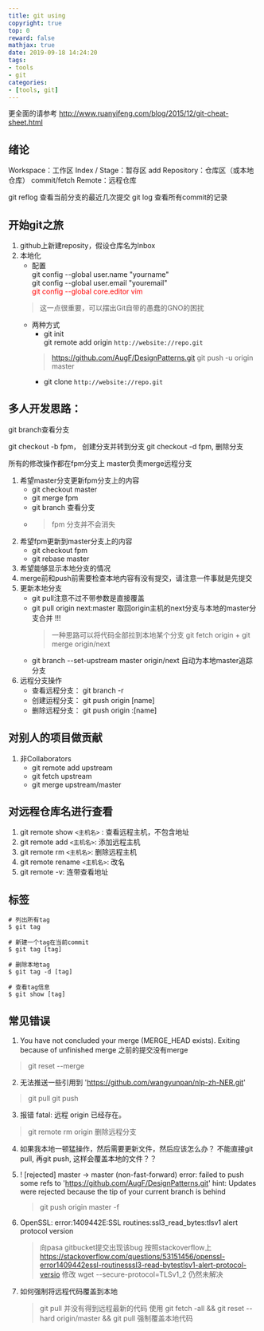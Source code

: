 ```yaml
---
title: git using
copyright: true
top: 0
reward: false
mathjax: true
date: 2019-09-18 14:24:20
tags:
- tools
- git
categories:
- [tools, git]
---
```


更全面的请参考
http://www.ruanyifeng.com/blog/2015/12/git-cheat-sheet.html

## 绪论
Workspace：工作区
Index / Stage：暂存区  add
Repository：仓库区（或本地仓库） commit/fetch
Remote：远程仓库

git reflog 查看当前分支的最近几次提交
git log 查看所有commit的记录

## 开始git之旅
1. github上新建reposity，假设仓库名为Inbox
2. 本地化 
   - 配置 <br>
    git config --global user.name "yourname" <br>
    git config --global user.email "youremail" <br>
    <font color='red'>git config --global core.editor vim</font> <br>
    > 这一点很重要，可以摆出Git自带的愚蠢的GNO的困扰
    -  两种方式
       - git init <br>
        git remote add origin `http://website://repo.git` <br>
        > https://github.com/AugF/DesignPatterns.git
        git push -u origin master
       - git clone `http://website://repo.git`
## 多人开发思路：
git branch查看分支

git checkout -b fpm， 创建分支并转到分支
git checkout -d fpm,  删除分支

所有的修改操作都在fpm分支上
master负责merge远程分支

1. 希望master分支更新fpm分支上的内容
   - git checkout master
   - git merge fpm
   - git branch 查看分支
   - > fpm 分支并不会消失
2. 希望fpm更新到master分支上的内容
   - git checkout fpm
   - git rebase master
3. 希望能够显示本地分支的情况
4. merge前和push前需要检查本地内容有没有提交，请注意一件事就是先提交
5. 更新本地分支
    - git pull注意不过不带参数是直接覆盖
    - git pull origin next:master 取回origin主机的next分支与本地的master分支合并  !!!
        > 一种思路可以将代码全部拉到本地某个分支
        > git fetch origin + git merge origin/next
    - git branch --set-upstream master origin/next 自动为本地master追踪分支 
6. 远程分支操作
   - 查看远程分支： git branch -r
   - 创建运程分支： git push origin [name]
   - 删除远程分支： git push origin :[name]

 
## 对别人的项目做贡献
1. 非Collaborators
   - git remote add upstream 
   - git fetch upstream
   - git merge upstream/master

## 对远程仓库名进行查看

1. git remote show `<主机名>` : 查看远程主机，不包含地址
2. git remote add `<主机名>`: 添加远程主机
3. git remote rm `<主机名>`: 删除远程主机
4. git remote rename `<主机名>`: 改名
5. git remote -v: 连带查看地址
## 标签
```
# 列出所有tag
$ git tag

# 新建一个tag在当前commit
$ git tag [tag]

# 删除本地tag
$ git tag -d [tag]

# 查看tag信息
$ git show [tag]
```

## 常见错误

1. You have not concluded your merge (MERGE_HEAD exists). Exiting because of unfinished merge
之前的提交没有merge
> git reset --merge

2. 无法推送一些引用到 'https://github.com/wangyunpan/nlp-zh-NER.git'
> git pull
> git push

3. 报错
fatal: 远程 origin 已经存在。
> git remote rm origin  删除远程分支

4. 如果我本地一顿猛操作，然后需要更新文件，然后应该怎么办？ 不能直接git pull, 再git push, 这样会覆盖本地的文件？？

5.  ! [rejected]        master -> master (non-fast-forward)
error: failed to push some refs to 'https://github.com/AugF/DesignPatterns.git'
hint: Updates were rejected because the tip of your current branch is behind
    > git push origin master -f

6. OpenSSL: error:1409442E:SSL routines:ssl3_read_bytes:tlsv1 alert protocol version
    > 向pasa gitbucket提交出现该bug
    > 按照stackoverflow上  https://stackoverflow.com/questions/53151456/openssl-error1409442essl-routinesssl3-read-bytestlsv1-alert-protocol-versio
    > 修改  wget --secure-protocol=TLSv1_2 仍然未解决

7. 如何强制将远程代码覆盖到本地
    > git pull 并没有得到远程最新的代码
    > 使用 git fetch -all && git reset --hard origin/master && git pull 强制覆盖本地代码
